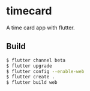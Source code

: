 # timecard

A time card app with flutter.

## Build

```bash
$ flutter channel beta
$ flutter upgrade
$ flutter config --enable-web
$ flutter create .
$ flutter build web
```
